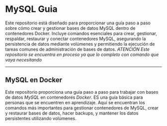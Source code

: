 # MySQL Guia
Este repositorio está diseñado para proporcionar una guía paso a paso sobre cómo crear y gestionar bases de datos MySQL dentro de contenedores Docker. Incluye comandos esenciales para crear, gestionar, respaldar, restaurar y conectar contenedores MySQL, asegurando la persistencia de datos mediante volúmenes y permitiendo la ejecución de tareas comunes de administración de bases de datos. 
*ATENCIÓN*
*Este repositorio se encuentra en proceso ya que lo completo con comando que vaya necesitando*

---

## MySQL en Docker

Este repositorio proporciona una guía paso a paso para trabajar con bases de datos *MySQL* en contenedores *Docker*. ES una guía básica para personas que se encuentren en aprendizaje. Aquí se encuentran los comandos más importantes para gestionar contenedores de MySQL, crear y restaurar bases de datos, hacer backups, y mantener los datos persistentes utilizando volúmenes.
